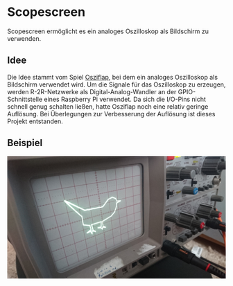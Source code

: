 # Scopescreen

Scopescreen ermöglicht es ein analoges Oszilloskop als Bildschirm zu verwenden.

## Idee

Die Idee stammt vom Spiel [Osziflap](https://pintman.github.io/osziflap/), bei
dem ein analoges Oszilloskop als Bildschirm verwendet wird. Um die Signale für
das Oszilloskop zu erzeugen, werden R-2R-Netzwerke als Digital-Analog-Wandler
an der GPIO-Schnittstelle eines Raspberry Pi verwendet. Da sich die I/O-Pins
nicht schnell genug schalten ließen, hatte Osziflap noch eine relativ geringe
Auflösung. Bei Überlegungen zur Verbesserung der Auflösung ist dieses Projekt
entstanden.

## Beispiel

![Beispiel](doc/bird.jpg)